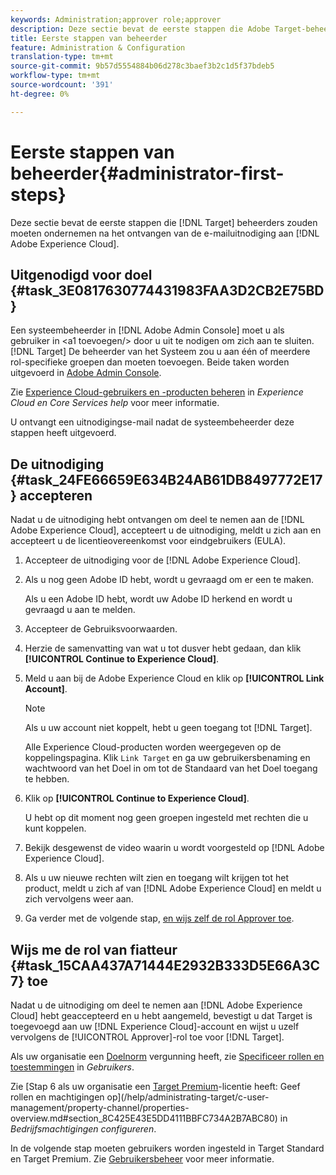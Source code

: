 ```yaml
---
keywords: Administration;approver role;approver
description: Deze sectie bevat de eerste stappen die Adobe Target-beheerders moeten uitvoeren na ontvangst van de e-mailuitnodiging aan de Adobe Experience Cloud.
title: Eerste stappen van beheerder
feature: Administration & Configuration
translation-type: tm+mt
source-git-commit: 9b57d5554884b06d278c3baef3b2c1d5f37bdeb5
workflow-type: tm+mt
source-wordcount: '391'
ht-degree: 0%

---
```



# Eerste stappen van beheerder{#administrator-first-steps}

Deze sectie bevat de eerste stappen die [!DNL Target] beheerders zouden moeten ondernemen na het ontvangen van de e-mailuitnodiging aan [!DNL Adobe Experience Cloud].

## Uitgenodigd voor doel {#task_3E0817630774431983FAA3D2CB2E75BD}

Een systeembeheerder in [!DNL Adobe Admin Console] moet u als gebruiker in &lt;a1 toevoegen/> door u uit te nodigen om zich aan te sluiten. [!DNL Target] De beheerder van het Systeem zou u aan één of meerdere rol-specifieke groepen dan moeten toevoegen. Beide taken worden uitgevoerd in [Adobe Admin Console](https://adminconsole.adobe.com).

Zie [Experience Cloud-gebruikers en -producten beheren](https://experienceleague.adobe.com/docs/core-services/interface/manage-users-and-products/admin-getting-started.html) in *Experience Cloud en Core Services help* voor meer informatie.

U ontvangt een uitnodigingse-mail nadat de systeembeheerder deze stappen heeft uitgevoerd.

## De uitnodiging {#task_24FE66659E634B24AB61DB8497772E17} accepteren

Nadat u de uitnodiging hebt ontvangen om deel te nemen aan de [!DNL Adobe Experience Cloud], accepteert u de uitnodiging, meldt u zich aan en accepteert u de licentieovereenkomst voor eindgebruikers (EULA).

1. Accepteer de uitnodiging voor de [!DNL Adobe Experience Cloud].
1. Als u nog geen Adobe ID hebt, wordt u gevraagd om er een te maken.

   Als u een Adobe ID hebt, wordt uw Adobe ID herkend en wordt u gevraagd u aan te melden.
1. Accepteer de Gebruiksvoorwaarden.
1. Herzie de samenvatting van wat u tot dusver hebt gedaan, dan klik **[!UICONTROL Continue to Experience Cloud]**.
1. Meld u aan bij de Adobe Experience Cloud en klik op **[!UICONTROL Link Account]**.

   >[!NOTE]
   >
   >Als u uw account niet koppelt, hebt u geen toegang tot [!DNL Target].

   Alle Experience Cloud-producten worden weergegeven op de koppelingspagina. Klik `Link Target` en ga uw gebruikersbenaming en wachtwoord van het Doel in om tot de Standaard van het Doel toegang te hebben.
1. Klik op **[!UICONTROL Continue to Experience Cloud]**.

   U hebt op dit moment nog geen groepen ingesteld met rechten die u kunt koppelen.
1. Bekijk desgewenst de video waarin u wordt voorgesteld op [!DNL Adobe Experience Cloud].
1. Als u uw nieuwe rechten wilt zien en toegang wilt krijgen tot het product, meldt u zich af van [!DNL Adobe Experience Cloud] en meldt u zich vervolgens weer aan.
1. Ga verder met de volgende stap, [en wijs zelf de rol Approver toe](/help/administrating-target/start-target.md#task_15CAA437A71444E2932B333D5E66A3C7).

## Wijs me de rol van fiatteur {#task_15CAA437A71444E2932B333D5E66A3C7} toe

Nadat u de uitnodiging om deel te nemen aan [!DNL Adobe Experience Cloud] hebt geaccepteerd en u hebt aangemeld, bevestigt u dat Target is toegevoegd aan uw [!DNL Experience Cloud]-account en wijst u uzelf vervolgens de [!UICONTROL Approver]-rol toe voor [!DNL Target].

Als uw organisatie een [Doelnorm](/help/c-intro/intro.md#section_ACD5EFF17AAB4E979CBEFA0145CCD905) vergunning heeft, zie [Specificeer rollen en toestemmingen](/help/administrating-target/c-user-management/c-user-management/user-management.md#roles-permissions) in *Gebruikers*.

Zie [Stap 6 als uw organisatie een [Target Premium](/help/c-intro/intro.md#premium)-licentie heeft: Geef rollen en machtigingen op](/help/administrating-target/c-user-management/property-channel/properties-overview.md#section_8C425E43E5DD4111BBFC734A2B7ABC80) in *Bedrijfsmachtigingen configureren*.

In de volgende stap moeten gebruikers worden ingesteld in Target Standard en Target Premium. Zie [Gebruikersbeheer](/help/administrating-target/c-user-management/user-management.md) voor meer informatie.